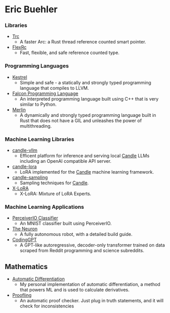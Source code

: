 # Eric Buehler

### Libraries
- [Trc](https://github.com/EricLBuehler/trc)
  - A faster Arc: a Rust thread reference counted smart pointer.
- [FlexRc](https://github.com/EricLBuehler/flexrc)
  - Fast, flexible, and safe reference counted type.
  
### Programming Languages
- [Kestrel](https://github.com/EricLBuehler/kestrel)
  - Simple and safe - a statically and strongly typed programming language that compiles to LLVM.
- [Falcon Programming Language](https://github.com/EricLBuehler/Falcon-Programming-Language)
  - An interpreted programming language built using C++ that is very similar to Python.
- [Merlin](https://github.com/EricLBuehler/merlin)
  - A dynamically and strongly typed programming language built in Rust that does not have a GIL and unleashes the power of multithreading.

### Machine Learning Libraries
- [candle-vllm](https://github.com/EricLBuehler/candle-vllm)
  - Efficent platform for inference and serving local [Candle](https://github.com/huggingface/candle) LLMs including an OpenAI compatible API server.
- [candle-lora](https://github.com/EricLBuehler/candle-lora)
  - LoRA implemented for the [Candle](https://github.com/huggingface/candle) machine learning framework.
- [candle-sampling](https://github.com/EricLBuehler/candle-sampling)
  - Sampling techniques for [Candle](https://github.com/huggingface/candle). 
- [X-LoRA](https://github.com/EricLBuehler/xlora)
  - X-LoRA: Mixture of LoRA Experts.

### Machine Learning Applications
- [PerceiverIO Classifier](https://github.com/EricLBuehler/PerceiverIO-Classifier)
  - An MNIST classifier built using PerceiverIO.
- [The Neuron](https://github.com/EricLBuehler/The-Neuron)
  - A fully autonomous robot, with a detailed build guide.
- [CodingGPT](https://github.com/EricLBuehler/CodingGPT)
  - A GPT-like autoregressive, decoder-only transformer trained on data scraped from Reddit programming and science subreddits.

## Mathematics
- [Automatic Differentiation](https://github.com/EricLBuehler/Automatic-Differentiation-Custom)
  - My personal implementation of automatic differentiation, a method that powers ML and is used to calculate derivatives.
- [Proofling](https://github.com/EricLBuehler/Proofling)
  - An automatic proof checker. Just plug in truth statements, and it will check for inconsistencies
